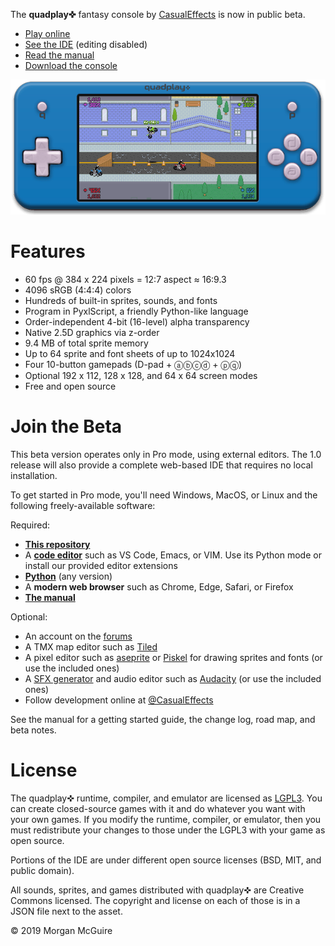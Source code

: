 The **quadplay✜** fantasy console by [CasualEffects](https://casual-effects.com)
is now in public beta.

- [Play online](https://morgan3d.github.io/quadplay/console/index.html)
- [See the IDE](https://morgan3d.github.io/quadplay/console/index.html?IDE=1&game=quad://games/quadpaddle) (editing disabled)
- [Read the manual](https://morgan3d.github.io/quadplay/doc/manual.md.html)
- [Download the console](https://github.com/morgan3d/quadplay/archive/master.zip)

![](doc/emulator.png)

Features
========================================================

- 60 fps @ 384 x 224 pixels = 12:7 aspect ≈ 16:9.3
- 4096 sRGB (4:4:4) colors
- Hundreds of built-in sprites, sounds, and fonts
- Program in PyxlScript, a friendly Python-like language
- Order-independent 4-bit (16-level) alpha transparency
- Native 2.5D graphics via z-order
- 9.4 MB of total sprite memory
- Up to 64 sprite and font sheets of up to 1024x1024
- Four 10-button gamepads (D-pad + ⓐⓑⓒⓓ + ⓟⓠ)
- Optional 192 x 112, 128 x 128, and 64 x 64 screen modes
- Free and open source

Join the Beta
========================================================

This beta version operates only in Pro mode, using external editors.
The 1.0 release will also provide a complete web-based IDE that
requires no local installation.

To get started in Pro mode, you'll need Windows, MacOS, or Linux and 
the following freely-available software:

Required:

- [**This repository**](https://github.com/morgan3d/quadplay/archive/master.zip)
- A [**code editor**](https://code.visualstudio.com/) such as VS Code, Emacs, or VIM. Use its Python mode or install our provided editor extensions
- [**Python**](https://www.python.org/downloads/) (any version)
- A **modern web browser** such as Chrome, Edge, Safari, or Firefox
- [**The manual**](https://morgan3d.github.io/quadplay/doc/manual.md.html)

Optional:

- An account on the [forums](http://quadplay.freeforums.net)
- A TMX map editor such as [Tiled](https://www.mapeditor.org/)
- A pixel editor such as [aseprite](https://www.aseprite.org/) or [Piskel](https://www.piskelapp.com/) for drawing sprites and fonts (or use the included ones)
- A [SFX generator](https://www.bfxr.net/) and audio editor such as [Audacity](https://www.audacityteam.org/) (or use the included ones)
- Follow development online at [@CasualEffects](https://twitter.com/CasualEffects)

See the manual for a getting started guide, the change log, road map, and beta notes.


License
========================================================

The quadplay✜ runtime, compiler, and emulator are licensed as
[LGPL3](https://www.gnu.org/licenses/lgpl-3.0.en.html). You can create
closed-source games with it and do whatever you want with your own
games. If you modify the runtime, compiler, or emulator, then you
must redistribute your changes to those under the LGPL3 with your game
as open source.

Portions of the IDE are under different open source licenses (BSD,
MIT, and public domain).

All sounds, sprites, and games distributed with quadplay✜ are Creative
Commons licensed. The copyright and license on each of those is in 
a JSON file next to the asset.

© 2019 Morgan McGuire

